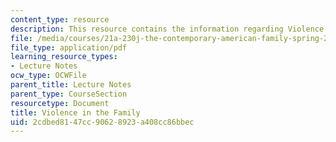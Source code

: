 ```yaml
---
content_type: resource
description: This resource contains the information regarding Violence in the Family.
file: /media/courses/21a-230j-the-contemporary-american-family-spring-2004/2cdbed8147cc90628923a408cc86bbec_MIT21A_230JS04_violence.pdf
file_type: application/pdf
learning_resource_types:
- Lecture Notes
ocw_type: OCWFile
parent_title: Lecture Notes
parent_type: CourseSection
resourcetype: Document
title: Violence in the Family
uid: 2cdbed81-47cc-9062-8923-a408cc86bbec
---
```

